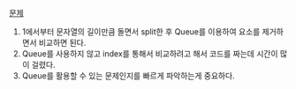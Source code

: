 [문제](https://school.programmers.co.kr/learn/challenges?order=recent&levels=2&page=5)

1. 1에서부터 문자열의 길이만큼 돌면서 split한 후 Queue를 이용하여 요소를 제거하면서 비교하면 된다.
2. Queue를 사용하지 않고 index를 통해서 비교하려고 해서 코드를 짜는데 시간이 많이 걸렸다.
3. Queue를 활용할 수 있는 문제인지를 빠르게 파악하는게 중요하다.
